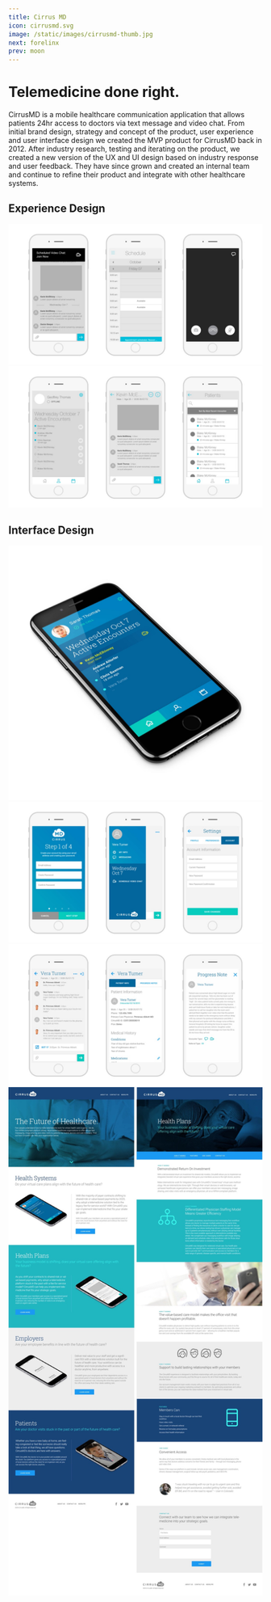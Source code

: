 ```yaml
---
title: Cirrus MD
icon: cirrusmd.svg
image: /static/images/cirrusmd-thumb.jpg
next: forelinx
prev: moon
---
```


# Telemedicine done right.

CirrusMD is a mobile healthcare communication application that allows patients
24hr access to doctors via text message and video chat. From initial brand
design, strategy and concept of the product, user experience and user interface
design we created the MVP product for CirrusMD back in 2012. After industry
research, testing and iterating on the product, we created a new version of the
UX and UI design based on industry response and user feedback. They have since
grown and created an internal team and continue to refine their product and
integrate with other healthcare systems.

## Experience Design
![Alt text](/static/images/cirrusmd-1.jpg)
![Alt text](/static/images/cirrusmd-2.jpg)

## Interface Design
![Alt text](/static/images/cirrusmd-3.jpg)
![Alt text](/static/images/cirrusmd-4.jpg)
![Alt text](/static/images/cirrusmd-5.jpg)
![Alt text](/static/images/cirrusmd-6.jpg)

